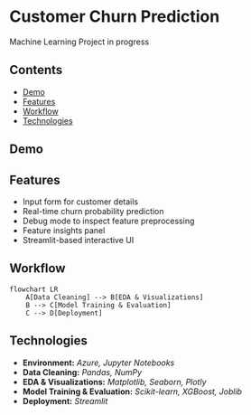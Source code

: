 # Customer Churn Prediction
Machine Learning Project in progress

## Contents
- [Demo](#demo)
- [Features](#features)
- [Workflow](#workflow)
- [Technologies](#technologies)

## Demo

## Features

- Input form for customer details
- Real-time churn probability prediction
- Debug mode to inspect feature preprocessing
- Feature insights panel
- Streamlit-based interactive UI

## Workflow

```mermaid
flowchart LR
    A[Data Cleaning] --> B[EDA & Visualizations]
    B --> C[Model Training & Evaluation]
    C --> D[Deployment]
```

## Technologies

- **Environment:** *Azure, Jupyter Notebooks*
- **Data Cleaning:** *Pandas, NumPy*
- **EDA & Visualizations:** *Matplotlib, Seaborn, Plotly*
- **Model Training & Evaluation:** *Scikit-learn, XGBoost, Joblib*
- **Deployment:** *Streamlit*